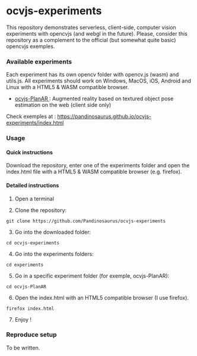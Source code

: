 # ocvjs-experiments
This repository demonstrates serverless, client-side, computer vision experiments with opencvjs (and webgl in the future).
Please, consider this repository as a complement to the official (but somewhat quite basic) opencvjs exemples.


### Available experiments
Each experiment has its own opencv folder with opencv.js (wasm) and utils.js. All experiments should work on Windows, MacOS, iOS, Android and Linux with a HTML5 & WASM compatible browser.

* <a href="https://pandinosaurus.github.io/ocvjs-experiments/experiments/ocvjs-PlanAR/index.html"> ocvjs-PlanAR </a> : Augmented reality based on textured object pose estimation on the web (client side only)

Check exemples at : https://pandinosaurus.github.io/ocvjs-experiments/index.html

### Usage
#### Quick instructions
Download the repository, enter one of the experiments folder and open the index.html file with a HTML5 & WASM compatible browser (e.g. firefox).

#### Detailed instructions
1) Open a terminal

2) Clone the repository:

```
git clone https://github.com/Pandinosaurus/ocvjs-experiments
```

3) Go into the downloaded folder:

```
cd ocvjs-experiments
```

4) Go into the experiments folders:

```
cd experiments
```

5) Go in a specific experiment folder (for exemple, ocvjs-PlanAR):

```
cd ocvjs-PlanAR
```

6) Open the index.html with an HTML5 compatible browser (I use firefox).

```
firefox index.html
```

7) Enjoy !

### Reproduce setup
To be written.
